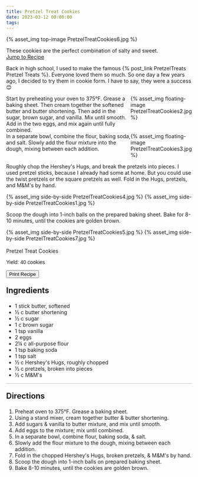 ```yaml
---
title: Pretzel Treat Cookies
date: 2023-03-12 00:00:00
tags:
---
```


{% asset_img top-image PretzelTreatCookies6.jpg %}
<div class="post-body">
These cookies are the perfect combination of salty and sweet.

<br>
<!--more-->

<a class="jump-to-recipe-btn" href="#recipejump"> 
    Jump to Recipe
</a>

Back in high school, I used to make the famous {% post_link PretzelTreats Pretzel Treats %}. Everyone loved them so much. So one day a few years ago, I decided to try them in cookie form. I have to say, they were a success 😊

<div style="display:flex;">
Start by preheating your oven to 375°F. Grease a baking sheet. 
Then cream together the softened butter and butter shortening. Then add in the sugar, brown sugar, and vanilla. Mix until smooth. Add in the two eggs, and mix again until fully combined. 
<div>
    {% asset_img floating-image PretzelTreatCookies2.jpg %}
</div>
</div>

<div style="display:flex;">
In a separate bowl, combine the flour, baking soda, and salt. Slowly add the flour mixture into the dough, mixing between each addition. 
<div>
    {% asset_img floating-image PretzelTreatCookies3.jpg %}
</div>
</div>

Roughly chop the Hershey's Hugs, and break the pretzels into pieces. I used pretzel sticks, because I already had some at home. But you could use the twist pretzels or the square pretzels as well. Fold in the Hugs, pretzels, and M&M's by hand. 
<div style="display:flex;">
    {% asset_img side-by-side PretzelTreatCookies4.jpg %}
    {% asset_img side-by-side PretzelTreatCookies1.jpg %}
</div>

Scoop the dough into 1-inch balls on the prepared baking sheet. Bake for 8-10 minutes, until the cookies are golden brown. 
<div style="display:flex;">
    {% asset_img side-by-side PretzelTreatCookies5.jpg %}
    {% asset_img side-by-side PretzelTreatCookies7.jpg %}
</div>

<br>
</div>

<div id="recipejump"></div>
<div id="recipe">
    <div class="recipe-box">
        <div class="recipe-title-box">
            <div>
                <div class="recipe-title-box-title">
                    <div class="recipe-title-box-header">Pretzel Treat Cookies</div>
                </div>
                <p class="recipe-title-box-title" style="font-family: Arial;">Yield: 40 cookies </p>
            </div>
            <!-- {% asset_img recipe-title-box-img PretzelTreatCookies6.jpg %} -->
            <button class="print-recipe"
                    type="button"
                    onclick="printDIV('recipe')" >
                Print Recipe
            </button>
        </div>
        <p style="font-size:150%;"><b>Ingredients</b></p>
        <ul class="post-body">
                <li>1 stick butter, softened</li>
                <li>½ c butter shortening</li>
                <li>½ c sugar</li>
                <li>1 c brown sugar</li>
                <li>1 tsp vanilla</li>
                <li>2 eggs</li>
                <li>2¼ c all-purpose flour</li>
                <li>1 tsp baking soda</li>
                <li>1 tsp salt</li>
                <li>½ c Hershey's Hugs, roughly chopped</li>
                <li>½ c pretzels, broken into pieces</li>
                <li>½ c M&M's</li>
        </ul>
        <hr style="height:1px;background-color:rgb(189, 189, 189) ">
        <p style="font-size:150%;"><b>Directions</b></p>
        <ol class="post-body">
            <li>Preheat oven to 375°F. Grease a baking sheet.</li>
            <li>Using a stand mixer, cream together butter & butter shortening.</li>
            <li>Add sugars & vanilla to butter mixture, and mix until smooth.</li> 
            <li>Add eggs to the mixture; mix until combined.</li>
            <li>In a separate bowl, combine flour, baking soda, & salt.</li>
            <li>Slowly add the flour mixture to the dough, mixing between each addition.</li>
            <li>Fold in the chopped Hershey's Hugs, broken pretzels, & M&M's by hand.</li>
            <li>Scoop the dough into 1-inch balls on prepared baking sheet.</li>
            <li>Bake 8-10 minutes, until the cookies are golden brown.</li>
        </ol> 
    </div>
</div>

<br>
